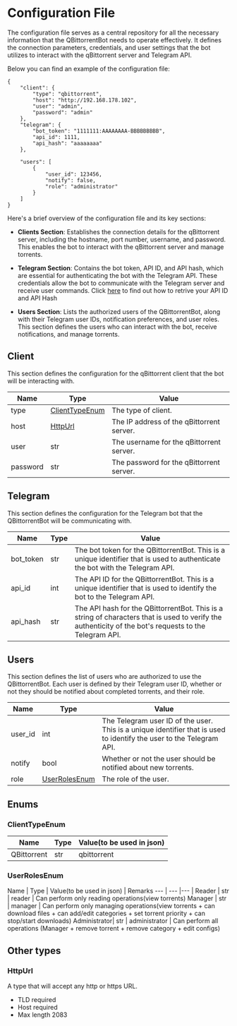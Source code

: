 # Configuration File

The configuration file serves as a central repository for all the necessary information that the QBittorrentBot needs to operate effectively. It defines the connection parameters, credentials, and user settings that the bot utilizes to interact with the qBittorrent server and Telegram API.

Below you can find an example of the configuration file:

```json5
{
    "client": {
        "type": "qbittorrent",
        "host": "http://192.168.178.102",
        "user": "admin",
        "password": "admin"
    },
    "telegram": {
        "bot_token": "1111111:AAAAAAAA-BBBBBBBBB",
        "api_id": 1111,
        "api_hash": "aaaaaaaa"
    },

    "users": [
        {
            "user_id": 123456,
            "notify": false,
            "role": "administrator"
        }
    ]
}
```

Here's a brief overview of the configuration file and its key sections:

- **Clients Section**: Establishes the connection details for the qBittorrent server, including the hostname, port number, username, and password. This enables the bot to interact with the qBittorrent server and manage torrents.

- **Telegram Section**: Contains the bot token, API ID, and API hash, which are essential for authenticating the bot with the Telegram API. These credentials allow the bot to communicate with the Telegram server and receive user commands. Click [here](https://docs.pyrogram.org/intro/quickstart) to find out how to retrive your API ID and API Hash

- **Users Section**: Lists the authorized users of the QBittorrentBot, along with their Telegram user IDs, notification preferences, and user roles. This section defines the users who can interact with the bot, receive notifications, and manage torrents.

## Client

This section defines the configuration for the qBittorrent client that the bot will be interacting with.

Name     | Type                              | Value
---      |-----------------------------------| ---
type     | [ClientTypeEnum](#clienttypeenum) | The type of client.
host     | [HttpUrl](#httpurl)               | The IP address of the qBittorrent server.
user     | str                               | The username for the qBittorrent server.
password | str                               | The password for the qBittorrent server.

## Telegram

This section defines the configuration for the Telegram bot that the QBittorrentBot will be communicating with.

Name      | Type | Value
---       | ---  | ---
bot_token | str  | The bot token for the QBittorrentBot. This is a unique identifier that is used to authenticate the bot with the Telegram API.
api_id    | int  | The API ID for the QBittorrentBot. This is a unique identifier that is used to identify the bot to the Telegram API.
api_hash  |str   | The API hash for the QBittorrentBot. This is a string of characters that is used to verify the authenticity of the bot's requests to the Telegram API.


## Users

This section defines the list of users who are authorized to use the QBittorrentBot. Each user is defined by their Telegram user ID, whether or not they should be notified about completed torrents, and their role.

Name     | Type                            | Value
---      | ---                             |---
user_id  | int                             |The Telegram user ID of the user. This is a unique identifier that is used to identify the user to the Telegram API.
notify   | bool                            |Whether or not the user should be notified about new torrents.
role     | [UserRolesEnum](#userrolesenum) |The role of the user.


## Enums

### ClientTypeEnum

Name        | Type   | Value(to be used in json)
---         | ---    |---
QBittorrent | str    | qbittorrent

### UserRolesEnum
Name         | Type   | Value(to be used in json) | Remarks
---          | ---    |---                        | 
Reader       | str    | reader                    | Can perform only reading operations(view torrents)
Manager      | str    | manager                   | Can perform only managing operations(view torrents + can download files + can add/edit categories + set torrent priority + can stop/start downloads)
Administrator| str    | administrator             | Can perform all operations (Manager + remove torrent + remove category + edit configs)

## Other types

### HttpUrl
A type that will accept any http or https URL.
- TLD required
- Host required
- Max length 2083